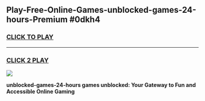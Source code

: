
## Play-Free-Online-Games-unblocked-games-24-hours-Premium #0dkh4
<h3>
<a href="https://premium.freeplayer.one?title=unblocked-games-24-hours&ref=8M">CLICK TO PLAY</a></h3>
<hr>

<h3>
<a href="https://premium.freeplayer.one?title=unblocked-games-24-hours&ref=8M">CLICK 2 PLAY</a>
  
</h3>

<a href="https://premium.freeplayer.one?title=unblocked-games-24-hours&ref=8M"><img src="https://clearcache.store/games.png"></a>


**unblocked-games-24-hours games unblocked: Your Gateway to Fun and Accessible Online Gaming**
